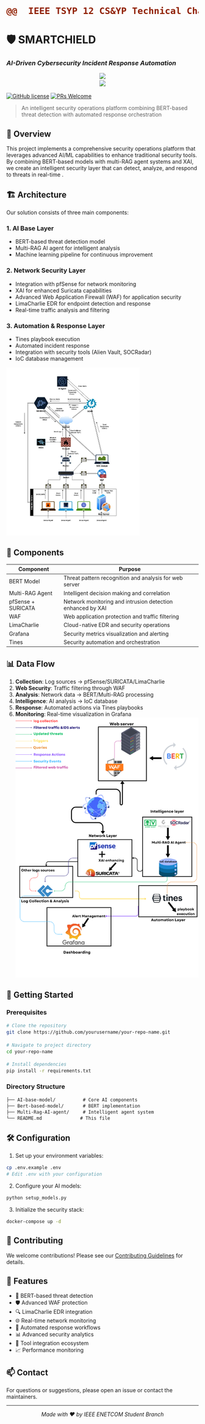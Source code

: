 <h1 align="center">
  
```diff
@@  IEEE TSYP 12 CS&YP Technical Challenge  @@
```

# 🛡️ SMARTCHIELD
### *AI-Driven Cybersecurity Incident Response Automation*

<div align="center">
  <img src="https://img.shields.io/badge/IEEE-ENETCOM%20Student%20Branch-00629B?style=for-the-badge&logo=ieee&logoColor=white"/>
  <br/>
  <img src="https://img.shields.io/badge/IEEE-Computer%20Society%20ENET'Com%20SBC-00629B?style=for-the-badge&logo=ieee&logoColor=white"/>
</div>
</h1>

[![GitHub license](https://img.shields.io/badge/license-MIT-blue.svg)](LICENSE)
[![PRs Welcome](https://img.shields.io/badge/PRs-welcome-brightgreen.svg)](CONTRIBUTING.md)

> An intelligent security operations platform combining BERT-based threat detection with automated response orchestration

## 🌟 Overview

This project implements a comprehensive security operations platform that leverages advanced AI/ML capabilities to enhance traditional security tools. By combining BERT-based models with multi-RAG agent systems and XAI, we create an intelligent security layer that can detect, analyze, and respond to threats in real-time .

## 🏗️ Architecture

Our solution consists of three main components:

### 1. AI Base Layer
- BERT-based threat detection model
- Multi-RAG AI agent for intelligent analysis
- Machine learning pipeline for continuous improvement

### 2. Network Security Layer
- Integration with pfSense for network monitoring
- XAI for enhanced Suricata capabilities
- Advanced Web Application Firewall (WAF) for application security
- LimaCharlie EDR for endpoint detection and response
- Real-time traffic analysis and filtering

### 3. Automation & Response Layer
- Tines playbook execution
- Automated incident response
- Integration with security tools (Alien Vault, SOCRadar)
- IoC database management

  
![Network architecture](Network_architecture.png)


## 🔧 Components

| Component | Purpose |
|-----------|---------|
| BERT Model | Threat pattern recognition and analysis for web server |
| Multi-RAG Agent | Intelligent decision making and correlation |
| pfSense + SURICATA | Network monitoring and intrusion detection enhanced by XAI |
| WAF | Web application protection and traffic filtering |
| LimaCharlie | Cloud-native EDR and security operations |
| Grafana | Security metrics visualization and alerting |
| Tines | Security automation and orchestration |

## 📊 Data Flow

1. **Collection**: Log sources → pfSense/SURICATA/LimaCharlie
2. **Web Security**: Traffic filtering through WAF
3. **Analysis**: Network data → BERT/Multi-RAG processing
4. **Intelligence**: AI analysis → IoC database
5. **Response**: Automated actions via Tines playbooks
6. **Monitoring**: Real-time visualization in Grafana
![Workflow Image](Workflow.png)

## 🚀 Getting Started

### Prerequisites
```bash
# Clone the repository
git clone https://github.com/yourusername/your-repo-name.git

# Navigate to project directory
cd your-repo-name

# Install dependencies
pip install -r requirements.txt
```

### Directory Structure
```
├── AI-base-model/          # Core AI components
├── Bert-based-model/       # BERT implementation
├── Multi-Rag-AI-agent/     # Intelligent agent system
└── README.md              # This file
```

## 🛠️ Configuration

1. Set up your environment variables:
```bash
cp .env.example .env
# Edit .env with your configuration
```

2. Configure your AI models:
```bash
python setup_models.py
```

3. Initialize the security stack:
```bash
docker-compose up -d
```

## 🤝 Contributing

We welcome contributions! Please see our [Contributing Guidelines](CONTRIBUTING.md) for details.


## 🌟 Features

- 🤖 BERT-based threat detection
- 🛡️ Advanced WAF protection
- 🔍 LimaCharlie EDR integration
- 🌐 Real-time network monitoring
- 🔄 Automated response workflows
- 📊 Advanced security analytics
- 🔗 Tool integration ecosystem
- 📈 Performance monitoring

## 📫 Contact

For questions or suggestions, please open an issue or contact the maintainers.

---
<div align="center">
  <i>Made with ❤️ by IEEE ENETCOM Student Branch</i>
</div>
